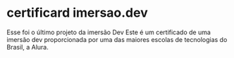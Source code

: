 # certificard imersao.dev

Esse foi o último projeto da imersão Dev
Este é um certificado de uma imersão dev proporcionada por uma das maiores escolas de tecnologias do Brasil, a Alura.
